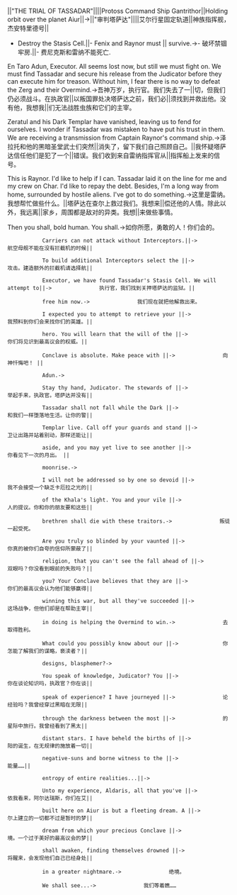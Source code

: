 ||"THE TRIAL OF TASSADAR"||||Protoss Command Ship Gantrithor||Holding orbit over the planet Aiur||->||"审判塔萨达"||||艾尔行星固定轨道||神族指挥舰，杰安特里德号||

- Destroy the Stasis Cell.||- Fenix and Raynor must ||  survive.->- 破坏禁锢牢房.||- 费尼克斯和雷纳不能死亡.

En Taro Adun, Executor. All seems lost now, but still we must fight on. We must find Tassadar and secure his release from the Judicator before they can execute him for treason. Without him, I fear there is no way to defeat the Zerg and their Overmind.->吾神万岁，执行官。我们失去了一||切，但我们仍必须战斗。在执政官||以叛国罪处决塔萨达之前，我们必||须找到并救出他。没有他，我想我||们无法战胜虫族和它们的主宰。

Zeratul and his Dark Templar have vanished, leaving us to fend for ourselves. I wonder if Tassadar was mistaken to have put his trust in them. We are receiving a transmission from Captain Raynor's command ship.->泽拉托和他的黑暗圣堂武士们突然||消失了，留下我们自己照顾自己。||我怀疑塔萨达信任他们是犯了一个||错误。我们收到来自雷纳指挥官从||指挥船上发来的信号。

This is Raynor. I'd like to help if I can. Tassadar laid it on the line for me and my crew on Char. I'd like to repay the debt. Besides, I'm a long way from home, surrounded by hostile aliens. I've got to do something.->这里是雷纳。我想帮忙做些什么。||塔萨达在查尔上救过我们。我想来||偿还他的人情。除此以外，我远离||家乡，周围都是敌对的异类。我想||来做些事情。

Then you shall, bold human. You shall.->如你所愿，勇敢的人！你们会的。

               Carriers can not attack without Interceptors.||->               航空母舰不能在没有拦截机的时候||

               To build additional Interceptors select the ||->               攻击。建造额外的拦截机请选择航||

               Executor, we have found Tassadar's Stasis Cell. We will attempt to||->               执行官，我们找到关押塔萨达的监狱。||

               free him now.->               我们现在就把他解救出来。

               I expected you to attempt to retrieve your ||->               我预料到你们会来找你们的英雄。||

               hero. You will learn that the will of the ||->               你们将见识到最高议会的权威。||

               Conclave is absolute. Make peace with ||->               向神忏悔吧！ ||

               Adun.->               

               Stay thy hand, Judicator. The stewards of ||->               举起手来，执政官。塔萨达并没有||

               Tassadar shall not fall while the Dark ||->               和我们一样堕落地生活。让你的警||

               Templar live. Call off your guards and stand ||->               卫让出路并站着别动，那样还能让||

               aside, and you may yet live to see another ||->               你看见下一次的月出。 ||

               moonrise.->               

               I will not be addressed so by one so devoid ||->               我不会接受一个缺乏卡厄拉之光的||

               of the Khala's light. You and your vile ||->               人的提议。你和你的朋友要和这些||

               brethren shall die with these traitors.->               叛徒一起受死。

               Are you truly so blinded by your vaunted ||->               你真的被你们自夸的信仰所蒙蔽了||

               religion, that you can't see the fall ahead of ||->               双眼吗？你没看到眼前的失败吗？||

               you? Your Conclave believes that they are ||->               你们的最高议会认为他们能够赢得||

               winning this war, but all they've succeeded ||->               这场战争，但他们却是在帮助主宰||

               in doing is helping the Overmind to win.->               去取得胜利。

               What could you possibly know about our ||->              你怎能了解我们的谋略，亵渎者？||

               designs, blasphemer?->               

               You speak of knowledge, Judicator? You ||->               你在谈论知识吗，执政官？你在谈||

               speak of experience? I have journeyed ||->               论经验吗？我曾经穿过黑暗在无限||

               through the darkness between the most ||->               的星际中旅行。我曾经看到了黑太||

               distant stars. I have beheld the births of ||->               阳的诞生，在无规律的施放着一切||

               negative-suns and borne witness to the ||->               能量……||

               entropy of entire realities...||->               

               Unto my experience, Aldaris, all that you've ||->               依我看来，阿尔达瑞斯，你们在艾||

               built here on Aiur is but a fleeting dream. A ||->               尔上建立的一切都不过是暂时的梦||

               dream from which your precious Conclave ||->               境。一个过于美好的最高议会的梦||

               shall awaken, finding themselves drowned ||->               将醒来，会发现他们自己已经身处||

               in a greater nightmare.->               绝境。

               We shall see...->               我们等着瞧……

